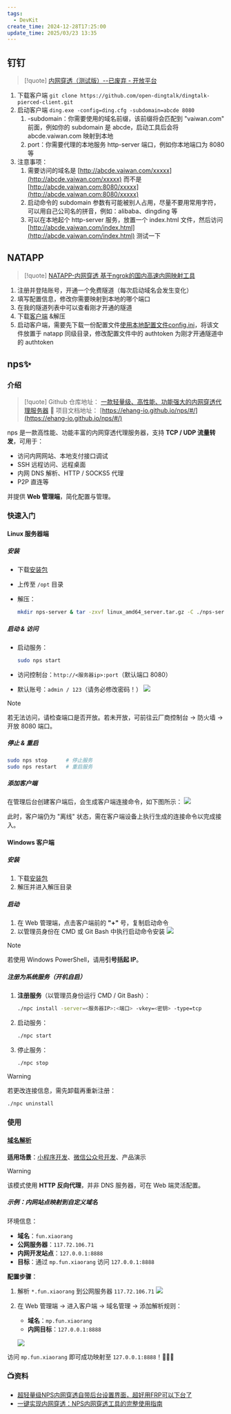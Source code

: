 ```yaml
---
tags:
  - DevKit
create_time: 2024-12-28T17:25:00
update_time: 2025/03/23 13:35
---
```


## 钉钉

> [!quote]
> [内网穿透（测试版）--已废弃 - 开放平台](https://open.dingtalk.com/document/resourcedownload/http-intranet-penetration)

1. 下载客户端 `git clone https://github.com/open-dingtalk/dingtalk-pierced-client.git `
2. 启动客户端 `ding.exe -config=ding.cfg -subdomain=abcde 8080`
    1. -subdomain：你需要使用的域名前缀，该前缀将会匹配到 "vaiwan.com" 前面，例如你的 subdomain 是 abcde，启动工具后会将 abcde.vaiwan.com 映射到本地
    2. port：你需要代理的本地服务 http-server 端口，例如你本地端口为 8080 等
3. 注意事项：
    1. 需要访问的域名是 [http://abcde.vaiwan.com/xxxxx](http://abcde.vaiwan.com/xxxxx) 而不是 [http://abcde.vaiwan.com:8080/xxxxx](http://abcde.vaiwan.com:8080/xxxxx)
    2. 启动命令的 subdomain 参数有可能被别人占用，尽量不要用常用字符，可以用自己公司名的拼音，例如：alibaba、dingding 等
    3. 可以在本地起个 http-server 服务，放置一个 index.html 文件，然后访问 [http://abcde.vaiwan.com/index.html](http://abcde.vaiwan.com/index.html) 测试一下

## NATAPP

> [!quote]
> [NATAPP-内网穿透 基于ngrok的国内高速内网映射工具](https://natapp.cn/)

1. 注册并登陆账号，开通一个免费隧道（每次启动域名会发生变化）
2. 填写配置信息，修改你需要映射到本地的哪个端口
3. 在我的隧道列表中可以查看刚才开通的隧道
4. 下载[客户端](https://cdn.natapp.cn/assets/downloads/clients/2_3_9/natapp_windows_amd64_2_3_9.zip?version=20230407) &解压
5. 启动客户端，需要先下载一份配置文件[使用本地配置文件config.ini](https://natapp.cn/article/config_ini)，将该文件放置于 natapp 同级目录，修改配置文件中的 authtoken 为刚才开通隧道中的 authtoken

## nps✨

### 介绍

> [!quote]
> Github 仓库地址： [一款轻量级、高性能、功能强大的内网穿透代理服务器](https://github.com/ehang-io/nps) 🚀
> 项目文档地址： [https://ehang-io.github.io/nps/#/](https://ehang-io.github.io/nps/#/)

nps 是一款高性能、功能丰富的内网穿透代理服务器，支持 **TCP / UDP 流量转发**，可用于：
- 访问内网网站、本地支付接口调试
- SSH 远程访问、远程桌面
- 内网 DNS 解析、HTTP / SOCKS5 代理
- P2P 直连等

并提供 **Web 管理端**，简化配置与管理。

### 快速入门

#### Linux 服务器端

##### 安装

- 下载[安装包](https://github.com/ehang-io/nps/releases/download/v0.26.10/linux_amd64_server.tar.gz)
- 上传至 `/opt` 目录
- 解压：

	```bash
	mkdir nps-server & tar -zxvf linux_amd64_server.tar.gz -C ./nps-server
	```

##### 启动 & 访问

- 启动服务：

	```bash
	sudo nps start
	```

- 访问控制台：`http://<服务器ip>:port`（默认端口 8080）
- 默认账号：`admin / 123`（请务必修改密码！）
  ![](https://img.xiaorang.fun/202502222239164.png)

> [!note]
> 若无法访问，请检查端口是否开放。若未开放，可前往云厂商控制台 → 防火墙 → 开放 8080 端口。

##### 停止 & 重启

```bash
sudo nps stop      # 停止服务
sudo nps restart   # 重启服务
```

##### 添加客户端

在管理后台创建客户端后，会生成客户端连接命令，如下图所示：
![](https://img.xiaorang.fun/202502222239165.png)

此时，客户端仍为 "离线" 状态，需在客户端设备上执行生成的连接命令以完成接入。

#### Windows 客户端

##### 安装

1. 下载[安装包](https://github.com/ehang-io/nps/releases/download/v0.26.10/windows_amd64_client.tar.gz)
2. 解压并进入解压目录

##### 启动

1. 在 Web 管理端，点击客户端前的 **"+"** 号，复制启动命令
2. 以管理员身份在 CMD 或 Git Bash 中执行启动命令安装
   ![](https://img.xiaorang.fun/202502222239166.png)

> [!note]
> 若使用 Windows PowerShell，请用**引号括起 IP**。

##### 注册为系统服务（开机自启）

1. **注册服务**（以管理员身份运行 CMD / Git Bash）：

	```bash
	./npc install -server=<服务器IP>:<端口> -vkey=<密钥> -type=tcp
	```

2. 启动服务：

	```bash
	./npc start
	```

3. 停止服务：

	```bash
	./npc stop
	```

> [!warning]
> 若更改连接信息，需先卸载再重新注册：
> ```bash
> ./npc uninstall
> ```

### 使用

#### [域名解析](https://ehang-io.github.io/nps/#/example?id=域名解析)

**适用场景**：<u>小程序开发</u>、<u>微信公众号开发</u>、产品演示

> [!warning]
> 该模式使用 **HTTP 反向代理**，并非 DNS 服务器，可在 Web 端灵活配置。

##### 示例：内网站点映射到自定义域名

环境信息：
- **域名**：`fun.xiaorang`
- **公网服务器**：`117.72.106.71`
- **内网开发站点**：`127.0.0.1:8888`
- **目标**：通过 `mp.fun.xiaorang` 访问 `127.0.0.1:8888`

**配置步骤**：
1. 解析 `*.fun.xiaorang` 到公网服务器 `117.72.106.71`
   ![](https://img.xiaorang.fun/202502222239167.png)
2. 在 Web 管理端 → 进入客户端 → 域名管理 → 添加解析规则：
   - **域名**：`mp.fun.xiaorang`
   - **内网目标**：`127.0.0.1:8888`

	![](https://img.xiaorang.fun/202502222239168.png)

访问 `mp.fun.xiaorang` 即可成功映射至 `127.0.0.1:8888`！🎉🎉🎉

### 📺资料

+ [超轻量级NPS内网穿透自带后台设置界面，超好用FRP可以下台了](https://www.bilibili.com/video/BV11t411K7Cg?vd_source=84272a2d7f72158b38778819be5bc6ad)
+ [一键实现内网穿透：NPS内网穿透工具的完整使用指南](https://www.bilibili.com/video/BV1Ed4y1f7jZ?vd_source=84272a2d7f72158b38778819be5bc6ad)
